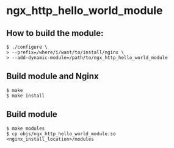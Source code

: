 # ngx_http_hello_world_module

## How to build the module:

```
$ ./configure \
> --prefix=/where/i/want/to/install/nginx \
> --add-dynamic-module=/path/to/ngx_http_hello_world_module
```

## Build module and Nginx
```
$ make
$ make install
```

## Build module
```
$ make modules
$ cp objs/ngx_http_hello_world_module.so <nginx_install_location>/modules
```
